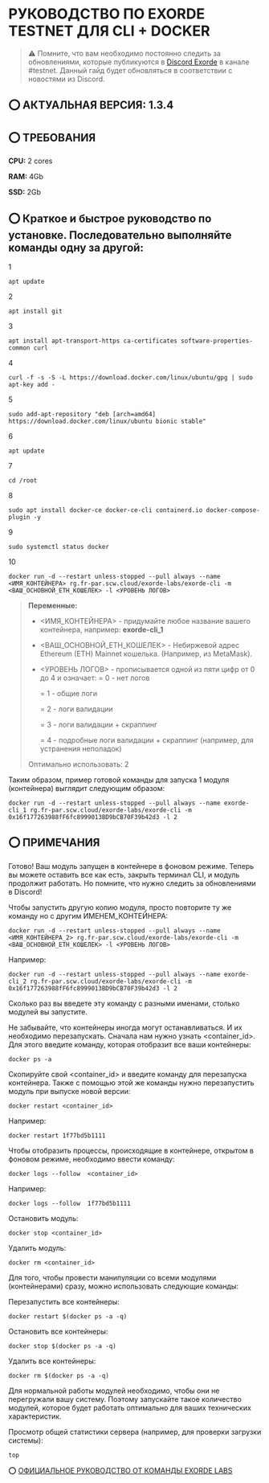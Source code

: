 # РУКОВОДСТВО ПО EXORDE TESTNET ДЛЯ CLI + DOCKER

> ⚠️ Помните, что вам необходимо постоянно следить за обновлениями, которые публикуются в [Discord Exorde](https://discord.gg/ExordeLabs) в канале #testnet.
Данный гайд будет обновляться в соответствии с новостями из Discord.

## ⭕ АКТУАЛЬНАЯ ВЕРСИЯ: 1.3.4

## ⭕ ТРЕБОВАНИЯ

**CPU:** 2 cores

**RAM:** 4Gb

**SSD:** 2Gb

## ⭕ Краткое и быстрое руководство по установке. Последовательно выполняйте команды одну за другой:

1
```
apt update
```
2
```
apt install git
```
3
```
apt install apt-transport-https ca-certificates software-properties-common curl
```
4
```
curl -f -s -S -L https://download.docker.com/linux/ubuntu/gpg | sudo apt-key add -
```
5
```
sudo add-apt-repository "deb [arch=amd64] https://download.docker.com/linux/ubuntu bionic stable"
```
6
```
apt update
```
7
```
cd /root
```
8
```
sudo apt install docker-ce docker-ce-cli containerd.io docker-compose-plugin -y
```
9
```
sudo systemctl status docker
```
10
```
docker run -d --restart unless-stopped --pull always --name <ИМЯ_КОНТЕЙНЕРА> rg.fr-par.scw.cloud/exorde-labs/exorde-cli -m <ВАШ_ОСНОВНОЙ_ETH_КОШЕЛЕК> -l <УРОВЕНЬ ЛОГОВ>
```
> **Переменные:**
> - <ИМЯ_КОНТЕЙНЕРА> - придумайте любое название вашего контейнера, например: **exorde-cli_1**
> - <ВАШ_ОСНОВНОЙ_ETH_КОШЕЛЕК> - Небиржевой адрес Ethereum (ETH) Mainnet кошелька. (Например, из MetaMask).
> - <УРОВЕНЬ ЛОГОВ> -  прописывается одной из пяти цифр от 0 до 4 и означает:
>      = 0 - нет логов
>  
>      = 1 - общие логи
>  
>      = 2 - логи валидации
>  
>      = 3 - логи валидации + скраппинг
>  
>      = 4 - подробные логи валидации + скраппинг (например, для устранения неполадок)
>  
> Оптимально использовать: 2

Таким образом, пример готовой команды для запуска 1 модуля (контейнера) выглядит следующим образом:
```
docker run -d --restart unless-stopped --pull always --name exorde-cli_1 rg.fr-par.scw.cloud/exorde-labs/exorde-cli -m 0x16f177263988fF6fc8999013BD9bCB70F39b42d3 -l 2
```

## ⭕ ПРИМЕЧАНИЯ

Готово! Ваш модуль запущен в контейнере в фоновом режиме. Теперь вы можете оставить все как есть, закрыть терминал CLI, и модуль продолжит работать. Но помните, что нужно следить за обновлениями в Discord!

Чтобы запустить другую копию модуля, просто повторите ту же команду но с другим ИМЕНЕМ_КОНТЕЙНЕРА:
```
docker run -d --restart unless-stopped --pull always --name <ИМЯ_КОНТЕЙНЕРА_2> rg.fr-par.scw.cloud/exorde-labs/exorde-cli -m <ВАШ_ОСНОВНОЙ_ETH_КОШЕЛЕК> -l <УРОВЕНЬ ЛОГОВ>
```
Например:
```
docker run -d --restart unless-stopped --pull always --name exorde-cli_2 rg.fr-par.scw.cloud/exorde-labs/exorde-cli -m 0x16f177263988fF6fc8999013BD9bCB70F39b42d3 -l 2
```
Сколько раз вы ввeдете эту команду с разными именами, столько модулей вы запустите.

Не забывайте, что контейнеры иногда могут останавливаться. И их необходимо перезапускать. Сначала нам нужно узнать <container_id>.
Для этого введите команду, которая отобразит все ваши контейнеры:
```
docker ps -a
```

Скопируйте свой <container_id> и введите команду для перезапуска контейнера. Также с помощью этой же команды нужно перезапустить модуль при выпуске новой версии:
```
docker restart <container_id>
```
Например:
```
docker restart 1f77bd5b1111
```

Чтобы отобразить процессы, происходящие в контейнере, открытом в фоновом режиме, необходимо ввести команду:
```
docker logs --follow  <container_id>
```
Например:
```
docker logs --follow  1f77bd5b1111
```

Остановить модуль:
```
docker stop <container_id>
```

Удалить модуль:
```
docker rm <container_id>
```

Для того, чтобы провести манипуляции со всеми модулями (контейнерами) сразу, можно использовать следующие команды:

Перезапустить все контейнеры:
```
docker restart $(docker ps -a -q)
```
Остановить все контейнеры:
```
docker stop $(docker ps -a -q)
```
Удалить все контейнеры:
```
docker rm $(docker ps -a -q)
```


Для нормальной работы модулей необходимо, чтобы они не перегружали вашу систему. Поэтому запускайте такое количество модулей, которое будет работать оптимально для ваших технических характеристик.

Просмотр общей статистики сервера (например, для проверки загрузки системы):
```
top
```

⭕ [ОФИЦИАЛЬНОЕ РУКОВОДСТВО ОТ КОМАНДЫ EXORDE LABS](https://docs.exorde.network/)
